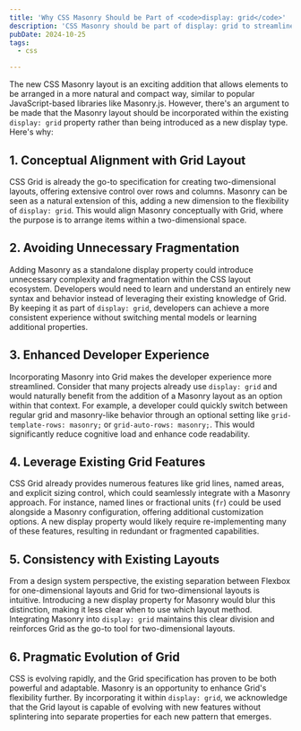 ```yaml
---
title: 'Why CSS Masonry Should be Part of <code>display: grid</code>'
description: 'CSS Masonry should be part of display: grid to streamline layouts, avoid fragmentation, leverage Grid''s features, and provide a consistent developer experience.'
pubDate: 2024-10-25
tags: 
  - css

---
```


The new CSS Masonry layout is an exciting addition that allows elements to be arranged in a more natural and compact way, similar to popular JavaScript-based libraries like Masonry.js. However, there's an argument to be made that the Masonry layout should be incorporated within the existing `display: grid` property rather than being introduced as a new display type. Here's why:

## 1. Conceptual Alignment with Grid Layout
CSS Grid is already the go-to specification for creating two-dimensional layouts, offering extensive control over rows and columns. Masonry can be seen as a natural extension of this, adding a new dimension to the flexibility of `display: grid`. This would align Masonry conceptually with Grid, where the purpose is to arrange items within a two-dimensional space.

## 2. Avoiding Unnecessary Fragmentation
Adding Masonry as a standalone display property could introduce unnecessary complexity and fragmentation within the CSS layout ecosystem. Developers would need to learn and understand an entirely new syntax and behavior instead of leveraging their existing knowledge of Grid. By keeping it as part of `display: grid`, developers can achieve a more consistent experience without switching mental models or learning additional properties.

## 3. Enhanced Developer Experience
Incorporating Masonry into Grid makes the developer experience more streamlined. Consider that many projects already use `display: grid` and would naturally benefit from the addition of a Masonry layout as an option within that context. For example, a developer could quickly switch between regular grid and masonry-like behavior through an optional setting like `grid-template-rows: masonry;` or `grid-auto-rows: masonry;`. This would significantly reduce cognitive load and enhance code readability.

## 4. Leverage Existing Grid Features
CSS Grid already provides numerous features like grid lines, named areas, and explicit sizing control, which could seamlessly integrate with a Masonry approach. For instance, named lines or fractional units (`fr`) could be used alongside a Masonry configuration, offering additional customization options. A new display property would likely require re-implementing many of these features, resulting in redundant or fragmented capabilities.

## 5. Consistency with Existing Layouts
From a design system perspective, the existing separation between Flexbox for one-dimensional layouts and Grid for two-dimensional layouts is intuitive. Introducing a new display property for Masonry would blur this distinction, making it less clear when to use which layout method. Integrating Masonry into `display: grid` maintains this clear division and reinforces Grid as the go-to tool for two-dimensional layouts.

## 6. Pragmatic Evolution of Grid
CSS is evolving rapidly, and the Grid specification has proven to be both powerful and adaptable. Masonry is an opportunity to enhance Grid's flexibility further. By incorporating it within `display: grid`, we acknowledge that the Grid layout is capable of evolving with new features without splintering into separate properties for each new pattern that emerges.